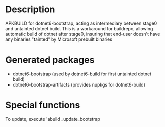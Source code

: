 # Description
APKBUILD for dotnet6-bootstrap, acting as intermediary between stage0 and 
untainted dotnet build. This is a workaround for buildrepo, allowing automatic
build of dotnet after stage0, insuring that end-user doesn't have any binaries
"tainted" by Microsoft prebuilt binaries

# Generated packages
* dotnet6-bootstrap (used by dotnet6-build for first untainted dotnet build)
* dotnet6-bootstrap-artifacts (provides nupkgs for dotnet6-build)

# Special functions
To update, execute 'abuild _update_bootstrap
